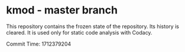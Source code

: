 # kmod - master branch

This repository contains the frozen state of the repository.
Its history is cleared. It is used only for static code
analysis with Codacy.

Commit Time: 1712379204